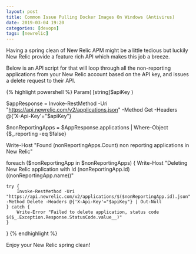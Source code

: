```yaml
---
layout: post
title: Common Issue Pulling Docker Images On Windows (Antivirus)
date: 2019-03-04 19:20
categories: [devops]
tags: [newrelic]
---
```

Having a spring clean of New Relic APM might be a little tedious but luckily New Relic provide a feature rich API which makes this job a breeze.

Below is an API script for that will loop through all the non-reporting applications from your New Relic account based on the API key, and issues a delete request to their API.

{% highlight powershell %}
Param(
  [string]$apiKey
)

$appResponse = Invoke-RestMethod -Uri "https://api.newrelic.com/v2/applications.json" -Method Get -Headers @{'X-Api-Key'="$apiKey"}

$nonReportingApps = $AppResponse.applications | Where-Object {$_.reporting -eq $false}

Write-Host "Found $($nonReportingApps.Count) non reporting applications in New Relic"

foreach ($nonReportingApp in $nonReportingApps)
{
    Write-Host "Deleting New Relic application with Id $($nonReportingApp.id) ($($nonReportingApp.name))"

    try {
        Invoke-RestMethod -Uri "https://api.newrelic.com/v2/applications/$($nonReportingApp.id).json" -Method Delete -Headers @{'X-Api-Key'="$apiKey"} | Out-Null
    } catch {
        Write-Error "Failed to delete application, status code $($_.Exception.Response.StatusCode.value__)"
    }
}
{% endhighlight %}

Enjoy your New Relic spring clean!